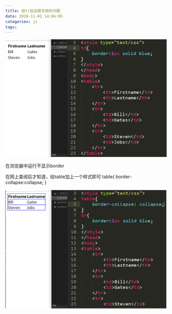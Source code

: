 ```yaml
---
title: 给tr加边框无效的问题
date: 2018-11-01 14:04:05
categories: js
tags:
---
```


<!--more-->

<img src="/images/js/9.png">

在浏览器中运行不显示border

在网上查阅后才知道，给table加上一个样式即可
	table{
		border-collapse:collapse;
	}

<img src="/images/js/10.png">